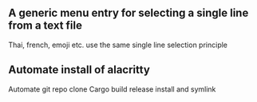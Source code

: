 ## A generic menu entry for selecting a single line from a text file

Thai, french, emoji etc. use the same single line selection principle



## Automate install of alacritty
Automate git repo clone
Cargo build release
install and symlink
